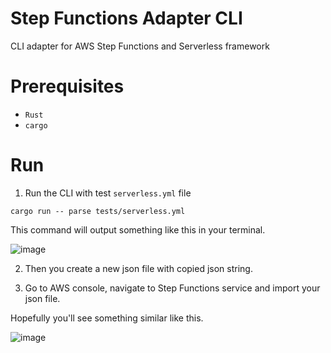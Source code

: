 # Step Functions Adapter CLI
 CLI adapter for AWS Step Functions and Serverless framework

# Prerequisites
- `Rust`
- `cargo`

# Run

1. Run the CLI with test `serverless.yml` file

```shell
cargo run -- parse tests/serverless.yml
```

This command will output something like this in your terminal.

![image](https://user-images.githubusercontent.com/12900528/178156999-a4f25c2e-43d8-48fb-a09d-cfe045dd51b9.png)

2. Then you create a new json file with copied json string.

3. Go to AWS console, navigate to Step Functions service and import your json file.

Hopefully you'll see something similar like this.

![image](https://user-images.githubusercontent.com/12900528/178157093-79b61799-fb48-4973-bc9a-e576d5a338c0.png)

